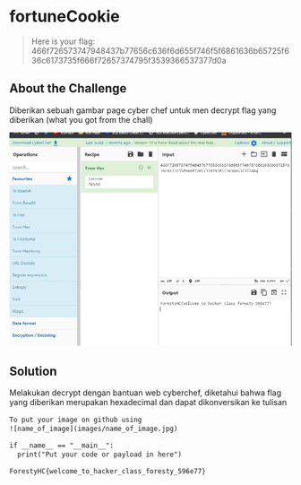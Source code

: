 # fortuneCookie
> Here is your flag: 466f726573747948437b77656c636f6d655f746f5f6861636b65725f636c6173735f666f72657374795f3539366537377d0a

## About the Challenge
Diberikan sebuah gambar page cyber chef untuk men decrypt flag yang diberikan (what you got from the chall)

![preview](image/preview.jpg)

## Solution
Melakukan decrypt dengan bantuan web cyberchef, diketahui bahwa flag yang diberikan merupakan hexadecimal dan dapat dikonversikan ke tulisan 

```shell
To put your image on github using
![name_of_image](images/name_of_image.jpg)
```

```shell
if __name__ == "__main__":
  print("Put your code or payload in here")
```

```
ForestyHC{welcome_to_hacker_class_foresty_596e77}
```